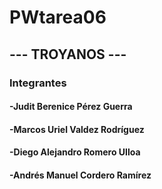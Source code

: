 # PWtarea06

## --- TROYANOS ---

### Integrantes

#### -Judit Berenice Pérez Guerra
#### -Marcos Uriel Valdez Rodríguez
#### -Diego Alejandro Romero Ulloa
#### -Andrés Manuel Cordero Ramírez